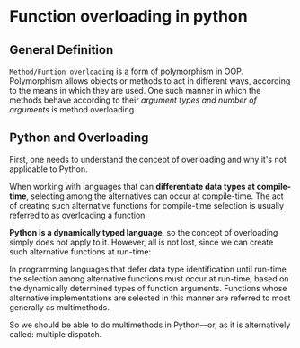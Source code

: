 # Function overloading in python

## General Definition

`Method/Funtion overloading` is a form of polymorphism in OOP. Polymorphism allows objects or methods to act in different ways, according to the means in which they are used. One such manner in which the methods behave according to their *argument types and number of arguments* is method overloading

## Python and Overloading
First, one needs to understand the concept of overloading and why it's not applicable to Python.

When working with languages that can **differentiate data types at compile-time**, selecting among the alternatives can occur at compile-time. The act of creating such alternative functions for compile-time selection is usually referred to as overloading a function.

**Python is a dynamically typed language**, so the concept of overloading simply does not apply to it. However, all is not lost, since we can create such alternative functions at run-time:

In programming languages that defer data type identification until run-time the selection among alternative functions must occur at run-time, based on the dynamically determined types of function arguments. Functions whose alternative implementations are selected in this manner are referred to most generally as multimethods.

So we should be able to do multimethods in Python—or, as it is alternatively called: multiple dispatch.
